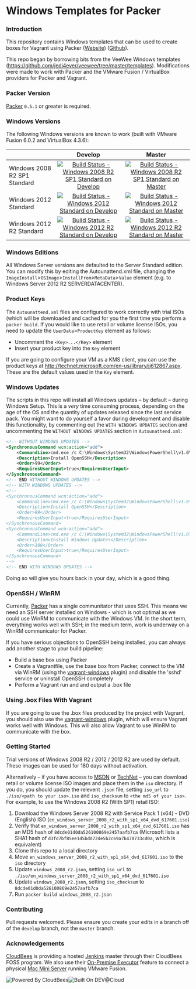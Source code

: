 # Windows Templates for Packer

### Introduction

This repository contains Windows templates that can be used to create boxes for Vagrant using Packer ([Website](packer.io)) ([Github](http://github.com/mitchellh/packer)).

This repo began by borrowing bits from the VeeWee Windows templates (https://github.com/jedi4ever/veewee/tree/master/templates). Modifications were made to work with Packer and the VMware Fusion / VirtualBox providers for Packer and Vagrant.

### Packer Version

[Packer](https://github.com/mitchellh/packer/blob/master/CHANGELOG.md) `0.5.1` or greater is required.

### Windows Versions

The following Windows versions are known to work (built with VMware Fusion 6.0.2 and VirtualBox 4.3.6):

|                              | Develop                                                                                                                                                                                                               | Master                                                                                                                                                                                                             |
| ---------------------------- |:---------------------------------------------------------------------------------------------------------------------------------------------------------------------------------------------------------------------:|:------------------------------------------------------------------------------------------------------------------------------------------------------------------------------------------------------------------:|
| Windows 2008 R2 SP1 Standard | [![Build Status - Windows 2008 R2 SP1 Standard on Develop](https://packer.ci.cloudbees.com/buildStatus/icon?job=packer-windows-develop-2008-r2)](https://packer.ci.cloudbees.com/job/packer-windows-develop-2008-r2/) | [![Build Status - Windows 2008 R2 SP1 Standard on Master](https://packer.ci.cloudbees.com/buildStatus/icon?job=packer-windows-master-2008-r2)](https://packer.ci.cloudbees.com/job/packer-windows-master-2008-r2/) |
| Windows 2012 Standard        | [![Build Status - Windows 2012 Standard on Develop](https://packer.ci.cloudbees.com/buildStatus/icon?job=packer-windows-develop-2012)](https://packer.ci.cloudbees.com/job/packer-windows-develop-2012/)              | [![Build Status - Windows 2012 Standard on Master](https://packer.ci.cloudbees.com/buildStatus/icon?job=packer-windows-master-2012)](https://packer.ci.cloudbees.com/job/packer-windows-master-2012/)              |
| Windows 2012 R2 Standard     | [![Build Status - Windows 2012 R2 Standard on Develop](https://packer.ci.cloudbees.com/buildStatus/icon?job=packer-windows-develop-2012-r2)](https://packer.ci.cloudbees.com/job/packer-windows-develop-2012-r2/)     | [![Build Status - Windows 2012 R2 Standard on Master](https://packer.ci.cloudbees.com/buildStatus/icon?job=packer-windows-master-2012-r2)](https://packer.ci.cloudbees.com/job/packer-windows-master-2012-r2/)     |

### Windows Editions

All Windows Server versions are defaulted to the Server Standard edition. You can modify this by editing the Autounattend.xml file, changing the `ImageInstall`>`OSImage`>`InstallFrom`>`MetaData`>`Value` element (e.g. to Windows Server 2012 R2 SERVERDATACENTER).

### Product Keys

The `Autounattend.xml` files are configured to work correctly with trial ISOs (which will be downloaded and cached for you the first time you perform a `packer build`. If you would like to use retail or volume license ISOs, you need to update the `UserData`>`ProductKey` element as follows:

* Uncomment the `<Key>...</Key>` element
* Insert your product key into the `Key` element

If you are going to configure your VM as a KMS client, you can use the product keys at http://technet.microsoft.com/en-us/library/jj612867.aspx. These are the default values used in the `Key` element.

### Windows Updates

The scripts in this repo will install all Windows updates – by default – during Windows Setup. This is a _very_ time consuming process, depending on the age of the OS and the quantity of updates released since the last service pack. You might want to do yourself a favor during development and disable this functionality, by commenting out the `WITH WINDOWS UPDATES` section and uncommenting the `WITHOUT WINDOWS UPDATES` section in `Autounattend.xml`:

```xml
<!-- WITHOUT WINDOWS UPDATES -->
<SynchronousCommand wcm:action="add">
    <CommandLine>cmd.exe /c C:\Windows\System32\WindowsPowerShell\v1.0\powershell.exe -File a:\openssh.ps1 -AutoStart</CommandLine>
    <Description>Install OpenSSH</Description>
    <Order>99</Order>
    <RequiresUserInput>true</RequiresUserInput>
</SynchronousCommand>
<!-- END WITHOUT WINDOWS UPDATES -->
<!-- WITH WINDOWS UPDATES -->
<!--
<SynchronousCommand wcm:action="add">
    <CommandLine>cmd.exe /c C:\Windows\System32\WindowsPowerShell\v1.0\powershell.exe -File a:\openssh.ps1</CommandLine>
    <Description>Install OpenSSH</Description>
    <Order>99</Order>
    <RequiresUserInput>true</RequiresUserInput>
</SynchronousCommand>
<SynchronousCommand wcm:action="add">
    <CommandLine>cmd.exe /c C:\Windows\System32\WindowsPowerShell\v1.0\powershell.exe -File a:\win-updates.ps1</CommandLine>
    <Description>Install Windows Updates</Description>
    <Order>100</Order>
    <RequiresUserInput>true</RequiresUserInput>
</SynchronousCommand>
-->
<!-- END WITH WINDOWS UPDATES -->
```

Doing so will give you hours back in your day, which is a good thing.

### OpenSSH / WinRM

Currently, [Packer](http://packer.io) has a single communitator that uses SSH. This means we need an SSH server installed on Windows - which is not optimal as we could use WinRM to communicate with the Windows VM. In the short term, everything works well with SSH; in the medium term, work is underway on a WinRM communicator for Packer.

If you have serious objections to OpenSSH being installed, you can always add another stage to your build pipeline:

* Build a base box using Packer
* Create a Vagrantfile, use the base box from Packer, connect to the VM via WinRM (using the [vagrant-windows](https://github.com/WinRb/vagrant-windows) plugin) and disable the 'sshd' service or uninstall OpenSSH completely
* Perform a Vagrant run and and output a .box file

### Using .box Files With Vagrant

If you are going to use the .box files produced by the project with Vagrant, you should also use the [vagrant-windows](https://github.com/WinRb/vagrant-windows) plugin, which will ensure Vagrant works well with Windows. This will also allow Vagrant to use WinRM to communicate with the box.

### Getting Started

Trial versions of Windows 2008 R2 / 2012 / 2012 R2 are used by default. These images can be used for 180 days without activation.

Alternatively – if you have access to [MSDN](http://msdn.microsoft.com) or [TechNet](http://technet.microsoft.com/) – you can download retail or volume license ISO images and place them in the `iso` directory. If you do, you should update the relevent `.json` file, setting `iso_url` to `./iso/<path to your iso>.iso` and `iso_checksum` to `<the md5 of your iso>`. For example, to use the Windows 2008 R2 (With SP1) retail ISO:

1. Download the Windows Server 2008 R2 with Service Pack 1 (x64) - DVD (English) ISO (`en_windows_server_2008_r2_with_sp1_x64_dvd_617601.iso`)
2. Verify that `en_windows_server_2008_r2_with_sp1_x64_dvd_617601.iso` has an MD5 hash of `8dcde01d0da526100869e2457aafb7ca` (Microsoft lists a SHA1 hash of `d3fd7bf85ee1d5bdd72de5b2c69a7b470733cd0a`, which is equivalent)
3. Clone this repo to a local directory
4. Move `en_windows_server_2008_r2_with_sp1_x64_dvd_617601.iso` to the `iso` directory
5. Update `windows_2008_r2.json`, setting `iso_url` to `./iso/en_windows_server_2008_r2_with_sp1_x64_dvd_617601.iso`
6. Update `windows_2008_r2.json`, setting `iso_checksum` to `8dcde01d0da526100869e2457aafb7ca`
7. Run `packer build windows_2008_r2.json`

### Contributing

Pull requests welcomed. Please ensure you create your edits in a branch off of the `develop` branch, not the `master` branch.

### Acknowledgements

[CloudBees](http://www.cloudbees.com) is providing a hosted [Jenkins](http://jenkins-ci.org/) master through their CloudBees FOSS program. We also use their [On-Premise Executor](https://developer.cloudbees.com/bin/view/DEV/On-Premise+Executors) feature to connect a physical [Mac Mini Server](http://www.apple.com/mac-mini/server/) running VMware Fusion.

![Powered By CloudBees](http://www.cloudbees.com/sites/default/files/Button-Powered-by-CB.png "Powered By CloudBees")![Built On DEV@Cloud](http://www.cloudbees.com/sites/default/files/Button-Built-on-CB-1.png "Built On DEV@Cloud")
